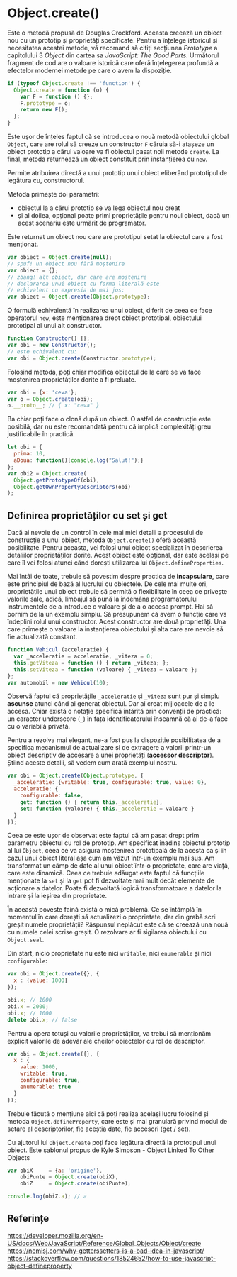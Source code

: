 # Object.create()

Este o metodă propusă de Douglas Crockford. Aceasta creează un obiect nou cu un prototip și proprietăți specificate. Pentru a înțelege istoricul și necesitatea acestei metode, vă recomand să citiți secțiunea *Prototype* a capitolului 3 *Object* din cartea sa *JavaScript: The Good Parts*. Următorul fragment de cod are o valoare istorică care oferă înțelegerea profundă a efectelor modernei metode pe care o avem la dispoziție.

```javascript
if (typeof Object.create !== 'function') {
  Object.create = function (o) {
    var F = function () {};
    F.prototype = o;
    return new F();
  };
}
```

Este ușor de înțeles faptul că se introducea o nouă metodă obiectului global `Object`, care are rolul să creeze un constructor `F` căruia să-i atașeze un obiect prototip a cărui valoare va fi obiectul pasat noii metode `create`. La final, metoda returnează un obiect constituit prin instanțierea cu `new`.

Permite atribuirea directă a unui prototip unui obiect eliberând prototipul de legătura cu, constructorul.

Metoda primește doi parametri:

- obiectul la a cărui prototip se va lega obiectul nou creat
- și al doilea, opțional poate primi proprietățile pentru noul obiect, dacă un acest scenariu este urmărit de programator.

Este returnat un obiect nou care are prototipul setat la obiectul care a fost menționat.

```javascript
var obiect = Object.create(null);
// spuf! un obiect nou fără moștenire
var obiect = {};
// zbang! alt obiect, dar care are moștenire
// declararea unui obiect cu forma literală este
// echivalent cu expresia de mai jos:
var obiect = Object.create(Object.prototype);
```

O formulă echivalentă în realizarea unui obiect, diferit de ceea ce face operatorul `new`, este menționarea drept obiect prototipal, obiectului prototipal al unui alt constructor.

```javascript
function Constructor() {};
var obi = new Constructor();
// este echivalent cu:
var obi = Object.create(Constructor.prototype);
```

Folosind metoda, poți chiar modifica obiectul de la care se va face moștenirea proprietăților dorite a fi preluate.

```javascript
var obi = {x: 'ceva'};
var o = Object.create(obi);
o.__proto__; // { x: "ceva" }
```

Ba chiar poți face o clonă după un obiect. O astfel de construcție este posibilă, dar nu este recomandată pentru că implică complexități greu justificabile în practică.

```javascript
let obi = {
  prima: 10,
  aDoua: function(){console.log("Salut!");}
};
var obi2 = Object.create(
  Object.getPrototypeOf(obi),
  Object.getOwnPropertyDescriptors(obi)
);
```

## Definirea proprietăților cu set și get

Dacă ai nevoie de un control în cele mai mici detalii a procesului de construcție a unui obiect, metoda `Object.create()` oferă această posibilitate. Pentru aceasta, vei folosi unui obiect specializat în descrierea detaliilor proprietăților dorite. Acest obiect este opțional, dar este același pe care îl vei folosi atunci când dorești utilizarea lui `Object.defineProperties`.

Mai întâi de toate, trebuie să povestim despre practica de **incapsulare**, care este principiul de bază al lucrului cu obiectele. De cele mai multe ori, proprietățile unui obiect trebuie să permită o flexibilitate în ceea ce privește valorile sale, adică, limbajul să pună la îndemâna programatorului instrumentele de a introduce o valoare și de a o accesa prompt. Hai să pornim de la un exemplu simplu. Să presupunem că avem o funcție care va îndeplini rolul unui constructor. Acest constructor are două proprietăți. Una care primește o valoare la instanțierea obiectului și alta care are nevoie să fie actualizată constant.

```javascript
function Vehicul (acceleratie) {
  var _acceleratie = acceleratie, _viteza = 0;
  this.getViteza = function () { return _viteza; };
  this.setViteza = function (valoare) { _viteza = valoare };
};
var automobil = new Vehicul(10);
```

Observă faptul că proprietățile `_acceleratie` și `_viteza` sunt pur și simplu **ascunse** atunci când ai generat obiectul. Dar ai creat mijloacele de a le accesa. Chiar există o notație specifică întărită prin convenții de practică: un caracter underscore (`_`) în fața identificatorului înseamnă că ai de-a face cu o variabilă privată.

Pentru a rezolva mai elegant, ne-a fost pus la dispoziție posibilitatea de a specifica mecanismul de actualizare și de extragere a valorii printr-un obiect descriptiv de accesare a unei proprietăți (**accessor descriptor**). Știind aceste detalii, să vedem cum arată exemplul nostru.

```javascript
var obi = Object.create(Object.prototype, {
  _acceleratie: {writable: true, configurable: true, value: 0},
  acceleratie: {
    configurable: false,
    get: function () { return this._acceleratie},
    set: function (valoare) { this._acceleratie = valoare }
  }
});
```

Ceea ce este ușor de observat este faptul că am pasat drept prim parametru obiectul cu rol de prototip. Am specificat înadins obiectul prototip al lui `Object`, ceea ce va asigura moștenirea prototipală de la acesta ca și în cazul unui obiect literal așa cum am văzut într-un exemplu mai sus.
Am transformat un câmp de date al unui obiect într-o proprietate, care are viață, care este dinamică. Ceea ce trebuie adăugat este faptul că funcțiile menționate la `set` și la `get` pot fi dezvoltate mai mult decât elemente de acționare a datelor. Poate fi dezvoltată logică transformatoare a datelor la intrare și la ieșirea din proprietate.

În această poveste faină există o mică problemă. Ce se întâmplă în momentul în care dorești să actualizezi o proprietate, dar din grabă scrii greșit numele proprietății? Răspunsul neplăcut este că se creează una nouă cu numele celei scrise greșit. O rezolvare ar fi sigilarea obiectului cu `Object.seal`.

Din start, nicio proprietate nu este nici `writable`, nici `enumerable` și nici `configurable`:

```javascript
var obi = Object.create({}, {
  x : {value: 1000}
});

obi.x; // 1000
obi.x = 2000;
obi.x; // 1000
delete obi.x; // false
```

Pentru a opera totuși cu valorile proprietăților, va trebui să menționăm explicit valorile de adevăr ale cheilor obiectelor cu rol de descriptor.

```javascript
var obi = Object.create({}, {
  x : {
    value: 1000,
    writable: true,
    configurable: true,
    enumerable: true
  }
});
```

Trebuie făcută o mențiune aici că poți realiza același lucru folosind și metoda `Object.defineProperty`, care este și mai granulară privind modul de setare al descriptorilor, fie aceștia date, fie accesori (get / set).

Cu ajutorul lui `Object.create` poți face legătura directă la prototipul unui obiect. Este șablonul propus de Kyle Simpson - Object Linked To Other Objects

```javascript
var obiX     = {a: 'origine'},
    obiPunte = Object.create(obiX),
    obiZ     = Object.create(obiPunte);

console.log(obiZ.a); // a
```

## Referințe

https://developer.mozilla.org/en-US/docs/Web/JavaScript/Reference/Global_Objects/Object/create
https://nemisj.com/why-getterssetters-is-a-bad-idea-in-javascript/
https://stackoverflow.com/questions/18524652/how-to-use-javascript-object-defineproperty
